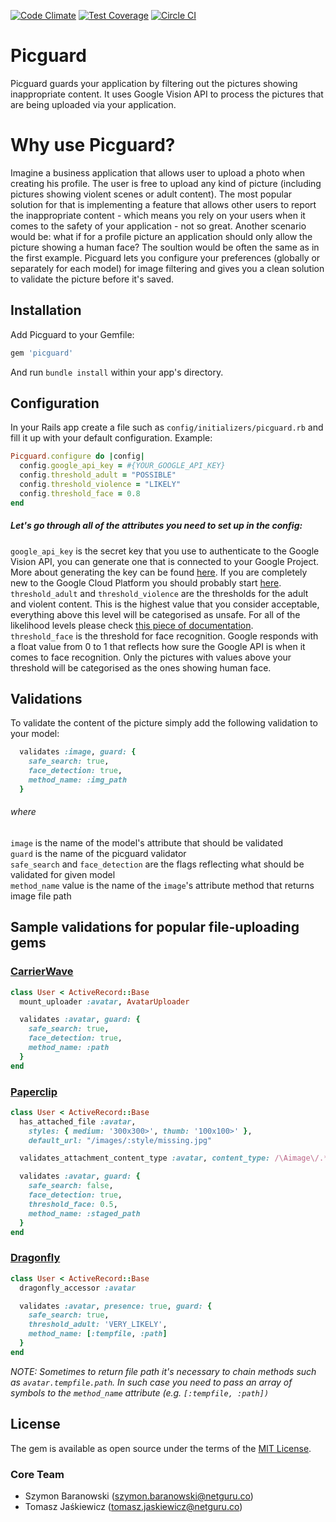 [![Code Climate](https://codeclimate.com/repos/56cdc29e7220a54948003189/badges/6455466a41f102f5f517/gpa.svg)](https://codeclimate.com/repos/56cdc29e7220a54948003189/feed) [![Test Coverage](https://codeclimate.com/repos/56cdc29e7220a54948003189/badges/6455466a41f102f5f517/coverage.svg)](https://codeclimate.com/repos/56cdc29e7220a54948003189/coverage)
[![Circle CI](https://circleci.com/gh/netguru/picguard.svg?style=svg)](https://circleci.com/gh/netguru/picguard)

# Picguard
Picguard guards your application by filtering out the pictures showing inappropriate content.
It uses Google Vision API to process the pictures that are being uploaded via your application.

# Why use Picguard?
Imagine a business application that allows user to upload a photo when creating his profile. The user is free to upload any kind of picture (including pictures showing violent scenes or adult content). The most popular solution for that is implementing a feature that allows other users to report the inappropriate content - which means you rely on your users when it comes to the safety of your application - not so great. Another scenario would be: what if for a profile picture an application should only allow the picture showing a human face? The soultion would be often the same as in the first example.
Picguard lets you configure your preferences (globally or separately for each model) for image filtering and gives you a clean solution to validate the picture before it's saved.

## Installation

Add Picguard to your Gemfile:

```ruby
gem 'picguard'
```

And run `bundle install` within your app's directory.

## Configuration
In your Rails app create a file such as `config/initializers/picguard.rb` and fill it up with your default configuration.
Example:

```ruby
Picguard.configure do |config|
  config.google_api_key = #{YOUR_GOOGLE_API_KEY}
  config.threshold_adult = "POSSIBLE"
  config.threshold_violence = "LIKELY"
  config.threshold_face = 0.8
end
```

##### Let's go through all of the attributes you need to set up in the config:

`google_api_key` is the secret key that you use to authenticate to the Google Vision API, you can generate one that is connected to your Google Project. More about generating the key can be found [here](https://cloud.google.com/vision/docs/getting-started#setting_up_an_api_key). If you are completely new to the Google Cloud Platform you should probably start [here](https://cloud.google.com/vision/docs/getting-started).   
`threshold_adult` and `threshold_violence` are the thresholds for the adult and violent content. This is the highest value that you consider acceptable, everything above this level will be categorised as unsafe. For all of the likelihood levels please check [this piece of documentation](https://cloud.google.com/vision/reference/rest/v1/images/annotate#Likelihood).   
`threshold_face` is the threshold for face recognition. Google responds with a float value from 0 to 1 that reflects how sure the Google API is when it comes to face recognition. Only the pictures with values above your threshold will be categorised as the ones showing human face.   

## Validations
To validate the content of the picture simply add the following validation to your model:

```ruby
  validates :image, guard: {
    safe_search: true,
    face_detection: true,
    method_name: :img_path
  }
```
###### where

`image` is the name of the model's attribute that should be validated   
`guard` is the name of the picguard validator  
`safe_search` and `face_detection` are the flags reflecting what should be validated for given model   
`method_name` value is the name of the `image`'s attribute method that returns image file path     

## Sample validations for popular file-uploading gems

### [CarrierWave](https://github.com/carrierwaveuploader/carrierwave)

```ruby
class User < ActiveRecord::Base
  mount_uploader :avatar, AvatarUploader

  validates :avatar, guard: {
    safe_search: true,
    face_detection: true,
    method_name: :path
  }
end
```

### [Paperclip](https://github.com/thoughtbot/paperclip)

```ruby
class User < ActiveRecord::Base
  has_attached_file :avatar,
    styles: { medium: '300x300>', thumb: '100x100>' },
    default_url: "/images/:style/missing.jpg"

  validates_attachment_content_type :avatar, content_type: /\Aimage\/.*\Z/

  validates :avatar, guard: {
    safe_search: false,
    face_detection: true,
    threshold_face: 0.5,
    method_name: :staged_path
  }
end
```

### [Dragonfly](https://github.com/markevans/dragonfly)

```ruby
class User < ActiveRecord::Base
  dragonfly_accessor :avatar

  validates :avatar, presence: true, guard: {
    safe_search: true,
    threshold_adult: 'VERY_LIKELY',
    method_name: [:tempfile, :path]
  }
end
```

*NOTE: Sometimes to return file path it's necessary to chain methods such as `avatar.tempfile.path`. In such case you need to pass an array of symbols to the `method_name` attribute (e.g. `[:tempfile, :path])`*

## License

The gem is available as open source under the terms of the [MIT License](http://opensource.org/licenses/MIT).

### Core Team

* Szymon Baranowski (szymon.baranowski@netguru.co)
* Tomasz Jaśkiewicz (tomasz.jaskiewicz@netguru.co)
